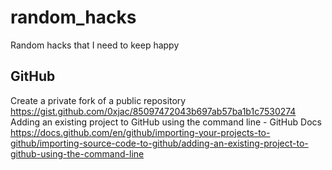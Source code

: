 # random_hacks
Random hacks that I need to keep happy

## GitHub

Create a private fork of a public repository
https://gist.github.com/0xjac/85097472043b697ab57ba1b1c7530274
Adding an existing project to GitHub using the command line - GitHub Docs
https://docs.github.com/en/github/importing-your-projects-to-github/importing-source-code-to-github/adding-an-existing-project-to-github-using-the-command-line
